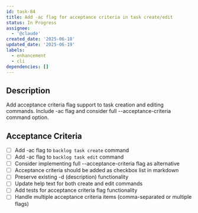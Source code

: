 ```yaml
---
id: task-84
title: Add -ac flag for acceptance criteria in task create/edit
status: In Progress
assignee:
  - '@claude'
created_date: '2025-06-18'
updated_date: '2025-06-19'
labels:
  - enhancement
  - cli
dependencies: []
---
```


## Description

Add acceptance criteria flag support to task creation and editing commands. Include -ac flag and consider full --acceptance-criteria command option.

## Acceptance Criteria

- [ ] Add -ac flag to `backlog task create` command
- [ ] Add -ac flag to `backlog task edit` command  
- [ ] Consider implementing full --acceptance-criteria flag as alternative
- [ ] Acceptance criteria should be added as checkbox list in markdown
- [ ] Preserve existing -d (description) functionality
- [ ] Update help text for both create and edit commands
- [ ] Add tests for acceptance criteria flag functionality
- [ ] Handle multiple acceptance criteria items (comma-separated or multiple flags)
